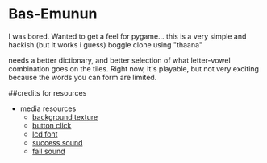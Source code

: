 # Bas-Emunun

I was bored. Wanted to get a feel for pygame… this is a very simple and hackish (but it works i guess) boggle clone using "thaana"

needs a better dictionary, and better selection of what letter-vowel combination goes on the tiles. Right now, it's playable, but not very exciting because the words you can form are limited.


##credits for resources

+ media resources
	- [background texture](http://emodjsteph.deviantart.com/art/Wood-Texture-179169141)
	- [button click](http://www.freesound.org/people/DasDeer/sounds/161544/)
	- [lcd font](http://www.dafont.com/advanced-pixel-lcd-7.font)
	- [success sound](http://www.freesound.org/people/grunz/sounds/109662/)
	- [fail sound](http://www.freesound.org/people/fins/sounds/171524/)